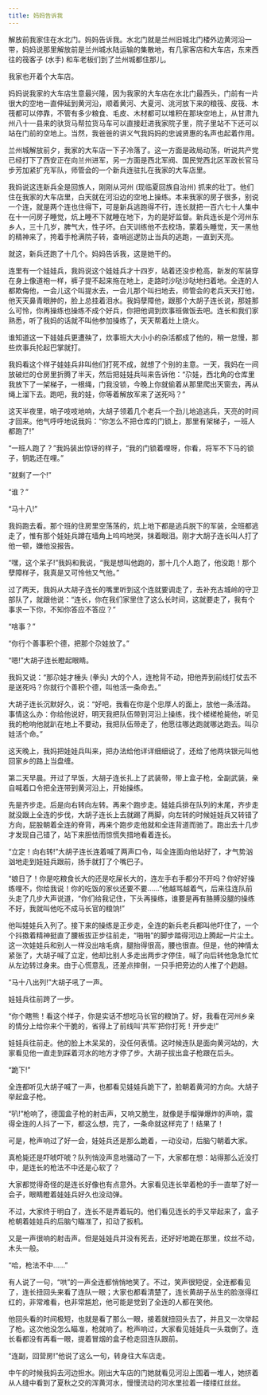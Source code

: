 ```yaml
---
title: 妈妈告诉我
---
```


解放前我家住在水北门。妈妈告诉我。水北门就是兰州旧城北门楼外边黄河沿一带，妈妈说那里解放前是兰州城水陆运输的集散地，有几家客店和大车店，东来西往的筏客子 (水手) 和车老板们到了兰州城都住那儿。

我家也开着个大车店。

妈妈说我家的大车店生意最兴隆，因为我家的大车店在水北门最西头，门前有一片很大的空地一直伸延到黄河沿，顺着黄河、大夏河、洮河放下来的粮筏、皮筏、木筏都可以停靠，不管有多少粮食、毛皮、木材都可以堆积在那块空地上，从甘肃九州八十一县来的驮货马帮拉货马车可以直接赶进我家院子里，院子里站不下还可以站在门前的空地上。当然，我爸爸的讲义气我妈妈的忠诚贤惠的名声也起着作用。

兰州城解放前夕，我家的大车店一下子冷落了。这一方面是政局动荡，听说共产党已经打下了西安正在向兰州进军，另一方面是西北军阀、国民党西北区军政长官马步芳加紧扩充军队，师管会的一个新兵连驻扎在我家的大车店里。

我妈说这连新兵全是回族人，刚刚从河州 (现临夏回族自治州) 抓来的壮丁。他们住在我家的大车店里，白天就在河沿边的空地上操练。本来我家的房子很多，别说一个连，就是两个连也住得下，可是新兵逃跑得不行，连长就把一百六七十人集中在十一问房子睡觉，炕上睡不下就睡在地下，为的是好监督。新兵连长是个河州东乡人，三十几岁，脾气大，性子坏。白天训练他不去校场，蒙着头睡觉，天一黑他的精神来了，挎着手枪满院子转，查哨巡逻防止当兵的逃跑，一直到天亮。

就这，新兵还跑了十几个。妈妈告诉我，这是她干的。

连里有一个娃娃兵，我妈说这个娃娃兵才十四岁，站着还没步枪高，新发的军装穿在身上像道袍一样，裤子提不起来拖在地上，走路时沙哒沙哒地扫着地。全连的人都欺侮他，一会儿这个叫提水去，一会儿那个叫扫地去，师管会的老兵天天打他，他天天鼻青眼肿的，脸上总挂着泪水。我妈孽障他，跟那个大胡子连长说，那娃那么可怜，你再操练也操练不成个好兵，你把他调到炊事班做饭去吧。连长和我们家熟悉，听了我妈的话就不叫他参加操练了，天天帮着灶上烧火。

谁知道这一下娃娃兵更遭殃了，炊事班大大小小的杂活都成了他的，稍一怠慢，那些炊事兵抡起巴掌就打。

我妈看这个样子娃娃兵非叫他们打死不成，就想了个别的主意。一天，我妈在一间放破烂的仓房里折腾了半天，然后把娃娃兵叫来告诉他：“尕娃，西北角的仓库里我放下了一架梯子，一根绳，门我没锁，今晚上你就偷着从那里爬出天窗去，再从绳上溜下去。跑吧，我的娃，你等着解放军来了送死吗？”

这天半夜里，哨子吱吱地响，大胡子领着几个老兵一个劲儿地追逃兵，天亮的时间才回来。他气呼呼地说我妈：“你怎么不把仓库的门锁上，那里有架梯子，一班人都跑了!”

“一班人跑了？”我妈装出惊讶的样子，“我的门锁着哩呀，你看，将军不下马的锁子，钥匙还在哩。”

“就剩了一个!”

“谁？”

“马十八!”

我妈跑去看。那个班的住房里空荡荡的，炕上地下都是逃兵脱下的军装，全班都逃走了，惟有那个娃娃兵蹲在墙角上呜呜地哭，抹着眼泪。刚才大胡子连长叫人打了他一顿，嫌他没报告。

“嘿，这个呆子!”我妈和我说，“我是想叫他跑的，那十几个人跑了，他没跑！那个孽障样子，我真是又可怜他又气他。”

过了两天，我妈从大胡子连长的嘴里听到这个连就要调走了，去补充古城岭的守卫部队了，就跟他说：“连长，你在我们家里住了这么长时间，这就要走了，我有个事求一下你，不知你答应不答应？”

“啥事？”

“你行个善事积个德，把那个尕娃放了。”

“嗯!”大胡子连长瞪起眼睛。

我妈又说：“那尕娃才棰头 (拳头) 大的个人，连枪背不动，把他弄到前线打仗去不是送死吗？你就行个善积个德，叫他活一条命去。”

大胡子连长沉默好久，说：“好吧，我看在你是个忠厚人的面上，放他一条活路。事情这么办：你给他说好，明天我把队伍带到河沿上操练，找个槎槎枪毙他，听见我的枪响他就趴在地上不要动，我把队伍带走了，他愿往哪达跑就哪达跑去。叫尕娃活个命。”

这天晚上，我妈把娃娃兵叫来，把办法给他详详细细说了，还给了他两块银元叫他回家乡的路上当盘缠。

第二天早晨。开过了早饭，大胡子连长扎上了武装带，带上盒子枪，全副武装，亲自喊着口令把全连带到黄河沿上，开始操练。

先是齐步走。后是向右转向左转。再来个跑步走。娃娃兵排在队列的末尾，齐步走就没跟上全连的步伐，大胡子连长上去就踢了两脚，向左转的时候娃娃兵又转错了方向，屁股朝着全连的脊背，再来个跑步走他就和全连背道而驰了。跑出去十几步才发现自己错了，站下来胆怯而惊慌失措地看着连长。

“立定！向右转!”大胡子连长连着喊了两声口令，叫全连面向他站好了，才气势汹汹地走到娃娃兵跟前，扬手就打了个嘴巴子。

“娘日了！你是吃粮食长大的还是吃屎长大的，连左手右手都分不开吗？你好好操练哩不，你给我说！你的吃饭的家伙还要不要……”他越骂越着气，后来往连队前头走了几步大声说道，“你们给我记住，下头再操练，谁要是再有胳膊没腿的操练不好，我就叫他吃不成马长官的粮饷!”

他叫娃娃兵入列了。接下来的操练是正步走，全连的新兵老兵都叫他吓住了，一个个抖擞着精神挺直了腰板拔正步往前走，“啪啪”的脚步踏得河边上腾起一片尘土。这一次娃娃兵和别人一样没出啥毛病，腿抬得很高，腰也很直。但是，他的神情太紧张了，大胡子喊了立定，他却比别人多走出两步才停住，喊了向后转他急急忙忙从左边转过身来。由于心慌意乱，还差点摔倒，一只手把旁边的人推了个趔趄。

“马十八出列!”大胡子吼了一声。

娃娃兵往前跨了一步。

“你个瞎熊！看这个样子，你是实话不想吃马长官的粮饷了。好，我看在河州乡亲的情分上给你来个干脆的，省得上了前线叫‘共军’把你打死！开步走!”

娃娃兵往前走。他的脸上木呆呆的，没任何表情。这时候连队是面向黄河站的，大家看见他一直走到踩着河水的地方才停了步。大胡子拔出盒子枪跟在后头。

“跪下!”

全连都听见大胡子喊了一声，也都看见娃娃兵跪下了，脸朝着黄河的方向。大胡子举起盒子枪。

“叭!”枪响了，德国盒子枪的射击声，又响又脆生，就像是手榴弹爆炸的声响，震得全连的人抖了一下，都这么想，完了，一条命就这样完了！结果了！

可是，枪声响过了好一会，娃娃兵还是那么跪着，一动没动，后脑勺朝着大家。

真枪毙还是吓唬吓唬？队列悄没声息地骚动了一下，大家都在想：站得那么近没打中，是连长的枪法不中还是心软了？

大家都觉得奇怪的是连长好像也有点意外。大家看见连长举着枪的手一直举了好一会子，眼睛瞪着娃娃兵好久也没动弹。

不过，大家终于明白了，连长不是弄着玩的。他们看见连长的手又举起来了，盒子枪朝着娃娃兵的后脑勺瞄准了，扣动了扳机。

又是一声很响的射击声。但是娃娃兵并没有死去，还好好地跪在那里，纹丝不动，木头一般。

“哈，枪法不中……”

有人说了一句，“哄”的一声全连都悄悄地笑了。不过，笑声很短促，全连都看见了，连长扭回头来看了连队一眼；大家也都看清楚了，连长黄胡子丛生的脸涨得红红的，非常难看，也非常尴尬，他可能是觉到了全连的人都在笑他。

他回头看的时间极短，也就是看了那么一眼，接着就扭回头去了，并且又一次举起了枪。这次他没怎么瞄准，枪就响了。枪声响过，大家看见娃娃兵一头栽倒了。连长看都没有再看一眼，提着冒烟的盒子枪走回连队跟前。

“连副，回营房!”他说了这么一句，转身往大车店走。

中午的时候我妈去河边担水。刚出大车店的门她就看见河沿上围着一堆人，她挤着从人缝中看到了夏秋之交的浑黄河水，慢慢流动的河水里拉着一缕缕红丝丝。
